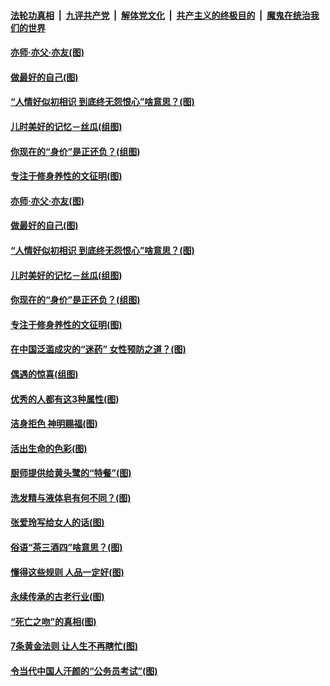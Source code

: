 ####  [法轮功真相](../../../../basic/blob/master/README.md?t=07080202) &nbsp;|&nbsp; [九评共产党](../../../../9ping.md/blob/master/README.md?t=07080202) &nbsp;|&nbsp; [解体党文化](../../../../jtdwh.md/blob/master/README.md?t=07080202)  &nbsp;|&nbsp; [共产主义的终极目的](../../../../gczydzjmd.md/blob/master/README.md?t=07080202) &nbsp;|&nbsp; [魔鬼在统治我们的世界](../../../../mgztzwmdsj.md/blob/master/README.md?t=07080202) 

#### [亦师‧亦父‧亦友(图)](../pages/p8/938927.md?t=07080202) 

#### [做最好的自己(图)](../pages/p8/938492.md?t=07080202) 

#### [“人情好似初相识 到底终无怨恨心”啥意思？(图)](../pages/p8/938871.md?t=07080202) 

#### [儿时美好的记忆－丝瓜(组图)](../pages/p8/938641.md?t=07080202) 

#### [你现在的“身价”是正还负？(组图)](../pages/p8/938848.md?t=07080202) 

#### [专注于修身养性的文征明(图)](../pages/p8/938487.md?t=07080202) 

#### [亦师‧亦父‧亦友(图)](../pages/p8/938927.md?t=07080202) 

#### [做最好的自己(图)](../pages/p8/938492.md?t=07080202) 

#### [“人情好似初相识 到底终无怨恨心”啥意思？(图)](../pages/p8/938871.md?t=07080202) 

#### [儿时美好的记忆－丝瓜(组图)](../pages/p8/938641.md?t=07080202) 

#### [你现在的“身价”是正还负？(组图)](../pages/p8/938848.md?t=07080202) 

#### [专注于修身养性的文征明(图)](../pages/p8/938487.md?t=07080202) 

#### [在中国泛滥成灾的“迷药” 女性预防之道？(图)](../pages/p8/938746.md?t=07080202) 

#### [偶遇的惊喜(组图)](../pages/p8/937363.md?t=07080202) 

#### [优秀的人都有这3种属性(图)](../pages/p8/938743.md?t=07080202) 

#### [洁身拒色 神明赐福(图)](../pages/p8/938479.md?t=07080202) 

#### [活出生命的色彩(图)](../pages/p8/938638.md?t=07080202) 

#### [厨师提供给黄头鹭的“特餐”(图)](../pages/p8/938645.md?t=07080202) 

#### [洗发精与液体皂有何不同？(图)](../pages/p8/938639.md?t=07080202) 

#### [张爱玲写给女人的话(图)](../pages/p8/938206.md?t=07080202) 

#### [俗语“茶三酒四”啥意思？(图)](../pages/p8/938584.md?t=07080202) 

#### [懂得这些规则 人品一定好(图)](../pages/p8/937490.md?t=07080202) 

#### [永续传承的古老行业(图)](../pages/p8/938548.md?t=07080202) 

#### [“死亡之吻”的真相(图)](../pages/p8/938205.md?t=07080202) 

#### [7条黄金法则 让人生不再瞎忙(图)](../pages/p8/938472.md?t=07080202) 

#### [令当代中国人汗颜的“公务员考试”(图)](../pages/p8/938246.md?t=07080202) 

